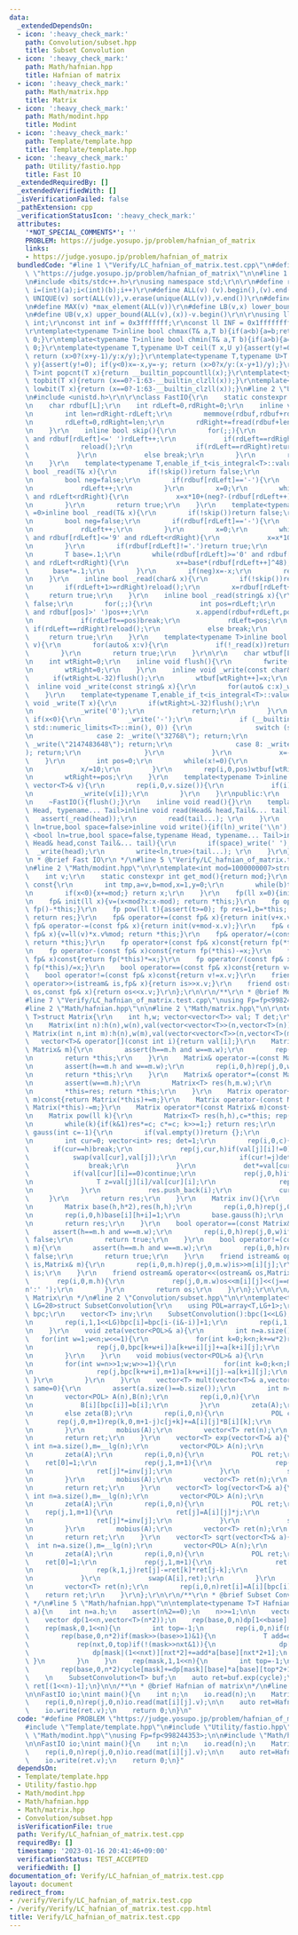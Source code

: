 ```yaml
---
data:
  _extendedDependsOn:
  - icon: ':heavy_check_mark:'
    path: Convolution/subset.hpp
    title: Subset Convolution
  - icon: ':heavy_check_mark:'
    path: Math/hafnian.hpp
    title: Hafnian of matrix
  - icon: ':heavy_check_mark:'
    path: Math/matrix.hpp
    title: Matrix
  - icon: ':heavy_check_mark:'
    path: Math/modint.hpp
    title: Modint
  - icon: ':heavy_check_mark:'
    path: Template/template.hpp
    title: Template/template.hpp
  - icon: ':heavy_check_mark:'
    path: Utility/fastio.hpp
    title: Fast IO
  _extendedRequiredBy: []
  _extendedVerifiedWith: []
  _isVerificationFailed: false
  _pathExtension: cpp
  _verificationStatusIcon: ':heavy_check_mark:'
  attributes:
    '*NOT_SPECIAL_COMMENTS*': ''
    PROBLEM: https://judge.yosupo.jp/problem/hafnian_of_matrix
    links:
    - https://judge.yosupo.jp/problem/hafnian_of_matrix
  bundledCode: "#line 1 \"Verify/LC_hafnian_of_matrix.test.cpp\"\n#define PROBLEM\
    \ \"https://judge.yosupo.jp/problem/hafnian_of_matrix\"\n\n#line 1 \"Template/template.hpp\"\
    \n#include <bits/stdc++.h>\r\nusing namespace std;\r\n\r\n#define rep(i,a,b) for(int\
    \ i=(int)(a);i<(int)(b);i++)\r\n#define ALL(v) (v).begin(),(v).end()\r\n#define\
    \ UNIQUE(v) sort(ALL(v)),v.erase(unique(ALL(v)),v.end())\r\n#define MIN(v) *min_element(ALL(v))\r\
    \n#define MAX(v) *max_element(ALL(v))\r\n#define LB(v,x) lower_bound(ALL(v),(x))-v.begin()\r\
    \n#define UB(v,x) upper_bound(ALL(v),(x))-v.begin()\r\n\r\nusing ll=long long\
    \ int;\r\nconst int inf = 0x3fffffff;\r\nconst ll INF = 0x1fffffffffffffff;\r\n\
    \r\ntemplate<typename T>inline bool chmax(T& a,T b){if(a<b){a=b;return 1;}return\
    \ 0;}\r\ntemplate<typename T>inline bool chmin(T& a,T b){if(a>b){a=b;return 1;}return\
    \ 0;}\r\ntemplate<typename T,typename U>T ceil(T x,U y){assert(y!=0); if(y<0)x=-x,y=-y;\
    \ return (x>0?(x+y-1)/y:x/y);}\r\ntemplate<typename T,typename U>T floor(T x,U\
    \ y){assert(y!=0); if(y<0)x=-x,y=-y; return (x>0?x/y:(x-y+1)/y);}\r\ntemplate<typename\
    \ T>int popcnt(T x){return __builtin_popcountll(x);}\r\ntemplate<typename T>int\
    \ topbit(T x){return (x==0?-1:63-__builtin_clzll(x));}\r\ntemplate<typename T>int\
    \ lowbit(T x){return (x==0?-1:63-__builtin_clzll(x));}\n#line 2 \"Utility/fastio.hpp\"\
    \n#include <unistd.h>\r\n\r\nclass FastIO{\r\n    static constexpr int L=1<<16;\r\
    \n    char rdbuf[L];\r\n    int rdLeft=0,rdRight=0;\r\n    inline void reload(){\r\
    \n        int len=rdRight-rdLeft;\r\n        memmove(rdbuf,rdbuf+rdLeft,len);\r\
    \n        rdLeft=0,rdRight=len;\r\n        rdRight+=fread(rdbuf+len,1,L-len,stdin);\r\
    \n    }\r\n    inline bool skip(){\r\n        for(;;){\r\n            while(rdLeft!=rdRight\
    \ and rdbuf[rdLeft]<=' ')rdLeft++;\r\n            if(rdLeft==rdRight){\r\n   \
    \             reload();\r\n                if(rdLeft==rdRight)return false;\r\n\
    \            }\r\n            else break;\r\n        }\r\n        return true;\r\
    \n    }\r\n    template<typename T,enable_if_t<is_integral<T>::value,int> =0>inline\
    \ bool _read(T& x){\r\n        if(!skip())return false;\r\n        if(rdLeft+20>=rdRight)reload();\r\
    \n        bool neg=false;\r\n        if(rdbuf[rdLeft]=='-'){\r\n            neg=true;\r\
    \n            rdLeft++;\r\n        }\r\n        x=0;\r\n        while(rdbuf[rdLeft]>='0'\
    \ and rdLeft<rdRight){\r\n            x=x*10+(neg?-(rdbuf[rdLeft++]^48):(rdbuf[rdLeft++]^48));\r\
    \n        }\r\n        return true;\r\n    }\r\n    template<typename T,enable_if_t<is_floating_point<T>::value,int>\
    \ =0>inline bool _read(T& x){\r\n        if(!skip())return false;\r\n        if(rdLeft+20>=rdRight)reload();\r\
    \n        bool neg=false;\r\n        if(rdbuf[rdLeft]=='-'){\r\n            neg=true;\r\
    \n            rdLeft++;\r\n        }\r\n        x=0;\r\n        while(rdbuf[rdLeft]>='0'\
    \ and rdbuf[rdLeft]<='9' and rdLeft<rdRight){\r\n            x=x*10+(rdbuf[rdLeft++]^48);\r\
    \n        }\r\n        if(rdbuf[rdLeft]!='.')return true;\r\n        rdLeft++;\r\
    \n        T base=.1;\r\n        while(rdbuf[rdLeft]>='0' and rdbuf[rdLeft]<='9'\
    \ and rdLeft<rdRight){\r\n            x+=base*(rdbuf[rdLeft++]^48);\r\n      \
    \      base*=.1;\r\n        }\r\n        if(neg)x=-x;\r\n        return true;\r\
    \n    }\r\n    inline bool _read(char& x){\r\n        if(!skip())return false;\r\
    \n        if(rdLeft+1>=rdRight)reload();\r\n        x=rdbuf[rdLeft++];\r\n   \
    \     return true;\r\n    }\r\n    inline bool _read(string& x){\r\n        if(!skip())return\
    \ false;\r\n        for(;;){\r\n            int pos=rdLeft;\r\n            while(pos<rdRight\
    \ and rdbuf[pos]>' ')pos++;\r\n            x.append(rdbuf+rdLeft,pos-rdLeft);\r\
    \n            if(rdLeft==pos)break;\r\n            rdLeft=pos;\r\n           \
    \ if(rdLeft==rdRight)reload();\r\n            else break;\r\n        }\r\n   \
    \     return true;\r\n    }\r\n    template<typename T>inline bool _read(vector<T>&\
    \ v){\r\n        for(auto& x:v){\r\n            if(!_read(x))return false;\r\n\
    \        }\r\n        return true;\r\n    }\r\n\r\n    char wtbuf[L],tmp[50];\r\
    \n    int wtRight=0;\r\n    inline void flush(){\r\n        fwrite(wtbuf,1,wtRight,stdout);\r\
    \n        wtRight=0;\r\n    }\r\n    inline void _write(const char& x){\r\n  \
    \      if(wtRight>L-32)flush();\r\n        wtbuf[wtRight++]=x;\r\n    }\r\n  \
    \  inline void _write(const string& x){\r\n        for(auto& c:x)_write(c);\r\n\
    \    }\r\n    template<typename T,enable_if_t<is_integral<T>::value,int> =0>inline\
    \ void _write(T x){\r\n        if(wtRight>L-32)flush();\r\n        if(x==0){\r\
    \n            _write('0');\r\n            return;\r\n        }\r\n        else\
    \ if(x<0){\r\n            _write('-');\r\n            if (__builtin_expect(x ==\
    \ std::numeric_limits<T>::min(), 0)) {\r\n                switch (sizeof(x)) {\r\
    \n                case 2: _write(\"32768\"); return;\r\n                case 4:\
    \ _write(\"2147483648\"); return;\r\n                case 8: _write(\"9223372036854775808\"\
    ); return;\r\n                }\r\n            }\r\n            x=-x;\r\n    \
    \    }\r\n        int pos=0;\r\n        while(x!=0){\r\n            tmp[pos++]=char((x%10)|48);\r\
    \n            x/=10;\r\n        }\r\n        rep(i,0,pos)wtbuf[wtRight+i]=tmp[pos-1-i];\r\
    \n        wtRight+=pos;\r\n    }\r\n    template<typename T>inline void _write(const\
    \ vector<T>& v){\r\n        rep(i,0,v.size()){\r\n            if(i)_write(' ');\r\
    \n            _write(v[i]);\r\n        }\r\n    }\r\npublic:\r\n    FastIO(){}\r\
    \n    ~FastIO(){flush();}\r\n    inline void read(){}\r\n    template <typename\
    \ Head, typename... Tail>inline void read(Head& head,Tail&... tail){\r\n     \
    \   assert(_read(head));\r\n        read(tail...); \r\n    }\r\n    template<bool\
    \ ln=true,bool space=false>inline void write(){if(ln)_write('\\n');}\r\n    template\
    \ <bool ln=true,bool space=false,typename Head, typename... Tail>inline void write(const\
    \ Head& head,const Tail&... tail){\r\n        if(space)_write(' ');\r\n      \
    \  _write(head);\r\n        write<ln,true>(tail...); \r\n    }\r\n};\r\n\r\n/**\r\
    \n * @brief Fast IO\r\n */\n#line 5 \"Verify/LC_hafnian_of_matrix.test.cpp\"\n\
    \n#line 2 \"Math/modint.hpp\"\n\r\ntemplate<int mod=1000000007>struct fp {\r\n\
    \    int v;\r\n    static constexpr int get_mod(){return mod;}\r\n    int inv()\
    \ const{\r\n        int tmp,a=v,b=mod,x=1,y=0;\r\n        while(b)tmp=a/b,a-=tmp*b,swap(a,b),x-=tmp*y,swap(x,y);\r\
    \n        if(x<0){x+=mod;} return x;\r\n    }\r\n    fp(ll x=0){init(x%mod+mod);}\r\
    \n    fp& init(ll x){v=(x<mod?x:x-mod); return *this;}\r\n    fp operator-()const{return\
    \ fp()-*this;}\r\n    fp pow(ll t){assert(t>=0); fp res=1,b=*this; while(t){if(t&1)res*=b;b*=b;t>>=1;}\
    \ return res;}\r\n    fp& operator+=(const fp& x){return init(v+x.v);}\r\n   \
    \ fp& operator-=(const fp& x){return init(v+mod-x.v);}\r\n    fp& operator*=(const\
    \ fp& x){v=ll(v)*x.v%mod; return *this;}\r\n    fp& operator/=(const fp& x){v=ll(v)*x.inv()%mod;\
    \ return *this;}\r\n    fp operator+(const fp& x)const{return fp(*this)+=x;}\r\
    \n    fp operator-(const fp& x)const{return fp(*this)-=x;}\r\n    fp operator*(const\
    \ fp& x)const{return fp(*this)*=x;}\r\n    fp operator/(const fp& x)const{return\
    \ fp(*this)/=x;}\r\n    bool operator==(const fp& x)const{return v==x.v;}\r\n\
    \    bool operator!=(const fp& x)const{return v!=x.v;}\r\n    friend istream&\
    \ operator>>(istream& is,fp& x){return is>>x.v;}\r\n    friend ostream& operator<<(ostream&\
    \ os,const fp& x){return os<<x.v;}\r\n};\r\n\r\n/**\r\n * @brief Modint\r\n */\n\
    #line 7 \"Verify/LC_hafnian_of_matrix.test.cpp\"\nusing Fp=fp<998244353>;\n\n\
    #line 2 \"Math/hafnian.hpp\"\n\n#line 2 \"Math/matrix.hpp\"\n\r\ntemplate<class\
    \ T>struct Matrix{\r\n    int h,w; vector<vector<T>> val; T det;\r\n    Matrix(){}\r\
    \n    Matrix(int n):h(n),w(n),val(vector<vector<T>>(n,vector<T>(n))){}\r\n   \
    \ Matrix(int n,int m):h(n),w(m),val(vector<vector<T>>(n,vector<T>(m))){}\r\n \
    \   vector<T>& operator[](const int i){return val[i];}\r\n    Matrix& operator+=(const\
    \ Matrix& m){\r\n        assert(h==m.h and w==m.w);\r\n        rep(i,0,h)rep(j,0,w)val[i][j]+=m.val[i][j];\r\
    \n        return *this;\r\n    }\r\n    Matrix& operator-=(const Matrix& m){\r\
    \n        assert(h==m.h and w==m.w);\r\n        rep(i,0,h)rep(j,0,w)val[i][j]-=m.val[i][j];\r\
    \n        return *this;\r\n    }\r\n    Matrix& operator*=(const Matrix& m){\r\
    \n        assert(w==m.h);\r\n        Matrix<T> res(h,m.w);\r\n        rep(i,0,h)rep(j,0,m.w)rep(k,0,w)res.val[i][j]+=val[i][k]*m.val[k][j];\r\
    \n        *this=res; return *this;\r\n    }\r\n    Matrix operator+(const Matrix&\
    \ m)const{return Matrix(*this)+=m;}\r\n    Matrix operator-(const Matrix& m)const{return\
    \ Matrix(*this)-=m;}\r\n    Matrix operator*(const Matrix& m)const{return Matrix(*this)*=m;}\r\
    \n    Matrix pow(ll k){\r\n        Matrix<T> res(h,h),c=*this; rep(i,0,h)res.val[i][i]=1;\r\
    \n        while(k){if(k&1)res*=c; c*=c; k>>=1;} return res;\r\n    }\r\n    vector<int>\
    \ gauss(int c=-1){\r\n        if(val.empty())return {};\r\n        if(c==-1)c=w;\r\
    \n        int cur=0; vector<int> res; det=1;\r\n        rep(i,0,c){\r\n      \
    \      if(cur==h)break;\r\n            rep(j,cur,h)if(val[j][i]!=0){\r\n     \
    \           swap(val[cur],val[j]);\r\n                if(cur!=j)det*=-1;\r\n \
    \               break;\r\n            }\r\n            det*=val[cur][i];\r\n \
    \           if(val[cur][i]==0)continue;\r\n            rep(j,0,h)if(j!=cur){\r\
    \n                T z=val[j][i]/val[cur][i];\r\n                rep(k,i,w)val[j][k]-=val[cur][k]*z;\r\
    \n            }\r\n            res.push_back(i);\r\n            cur++;\r\n   \
    \     }\r\n        return res;\r\n    }\r\n    Matrix inv(){\r\n        assert(h==w);\r\
    \n        Matrix base(h,h*2),res(h,h);\r\n        rep(i,0,h)rep(j,0,h)base[i][j]=val[i][j];\r\
    \n        rep(i,0,h)base[i][h+i]=1;\r\n        base.gauss(h);\r\n        rep(i,0,h)rep(j,0,h)res[i][j]=base[i][h+j]/base[i][i];\r\
    \n        return res;\r\n    }\r\n    bool operator==(const Matrix& m){\r\n  \
    \      assert(h==m.h and w==m.w);\r\n        rep(i,0,h)rep(j,0,w)if(val[i][j]!=m.val[i][j])return\
    \ false;\r\n        return true;\r\n    }\r\n    bool operator!=(const Matrix&\
    \ m){\r\n        assert(h==m.h and w==m.w);\r\n        rep(i,0,h)rep(j,0,w)if(val[i][j]==m.val[i][j])return\
    \ false;\r\n        return true;\r\n    }\r\n    friend istream& operator>>(istream&\
    \ is,Matrix& m){\r\n        rep(i,0,m.h)rep(j,0,m.w)is>>m[i][j];\r\n        return\
    \ is;\r\n    }\r\n    friend ostream& operator<<(ostream& os,Matrix& m){\r\n \
    \       rep(i,0,m.h){\r\n            rep(j,0,m.w)os<<m[i][j]<<(j==m.w-1 and i!=m.h-1?'\\\
    n':' ');\r\n        }\r\n        return os;\r\n    }\r\n};\r\n\r\n/**\r\n * @brief\
    \ Matrix\r\n */\n#line 2 \"Convolution/subset.hpp\"\n\r\ntemplate<typename T,int\
    \ LG=20>struct SubsetConvolution{\r\n    using POL=array<T,LG+1>;\r\n    vector<int>\
    \ bpc;\r\n    vector<T> inv;\r\n    SubsetConvolution():bpc(1<<LG),inv(LG+1){\r\
    \n        rep(i,1,1<<LG)bpc[i]=bpc[i-(i&-i)]+1;\r\n        rep(i,1,LG+1)inv[i]=T(1)/i;\r\
    \n    }\r\n    void zeta(vector<POL>& a){\r\n        int n=a.size();\r\n     \
    \   for(int w=1;w<n;w<<=1){\r\n            for(int k=0;k<n;k+=w*2)rep(i,0,w){\r\
    \n                rep(j,0,bpc[k+w+i])a[k+w+i][j]+=a[k+i][j];\r\n            }\r\
    \n        }\r\n    }\r\n    void mobius(vector<POL>& a){\r\n        int n=a.size(),m=__lg(n);\r\
    \n        for(int w=n>>1;w;w>>=1){\r\n            for(int k=0;k<n;k+=w*2)rep(i,0,w){\r\
    \n                rep(j,bpc[k+w+i],m+1)a[k+w+i][j]-=a[k+i][j];\r\n           \
    \ }\r\n        }\r\n    }\r\n    vector<T> mult(vector<T>& a,vector<T>& b,bool\
    \ same=0){\r\n        assert(a.size()==b.size());\r\n        int n=a.size(),m=__lg(n);\r\
    \n        vector<POL> A(n),B(n);\r\n        rep(i,0,n){\r\n            A[i][bpc[i]]=a[i];\r\
    \n            B[i][bpc[i]]=b[i];\r\n        }\r\n        zeta(A);\r\n        if(same)B=A;\r\
    \n        else zeta(B);\r\n        rep(i,0,n){\r\n            POL c;\r\n     \
    \       rep(j,0,m+1)rep(k,0,m+1-j)c[j+k]+=A[i][j]*B[i][k];\r\n            swap(A[i],c);\r\
    \n        }\r\n        mobius(A);\r\n        vector<T> ret(n);\r\n        rep(i,0,n)ret[i]=A[i][bpc[i]];\r\
    \n        return ret;\r\n    }\r\n    vector<T> exp(vector<T>& a){\r\n       \
    \ int n=a.size(),m=__lg(n);\r\n        vector<POL> A(n);\r\n        rep(i,0,n)A[i][bpc[i]]=a[i];\r\
    \n        zeta(A);\r\n        rep(i,0,n){\r\n            POL ret;\r\n        \
    \    ret[0]=1;\r\n            rep(j,1,m+1){\r\n                rep(k,1,j+1)ret[j]+=ret[j-k]*A[i][k]*k;\r\
    \n                ret[j]*=inv[j];\r\n            }\r\n            swap(A[i],ret);\r\
    \n        }\r\n        mobius(A);\r\n        vector<T> ret(n);\r\n        rep(i,0,n)ret[i]=A[i][bpc[i]];\r\
    \n        return ret;\r\n    }\r\n    vector<T> log(vector<T>& a){\r\n       \
    \ int n=a.size(),m=__lg(n);\r\n        vector<POL> A(n);\r\n        rep(i,0,n)A[i][bpc[i]]=a[i];\r\
    \n        zeta(A);\r\n        rep(i,0,n){\r\n            POL ret;\r\n        \
    \    rep(j,1,m+1){\r\n                ret[j]=A[i][j]*j;\r\n                rep(k,1,j)ret[j]-=ret[k]*A[i][j-k]*k;\r\
    \n                ret[j]*=inv[j];\r\n            }\r\n            swap(A[i],ret);\r\
    \n        }\r\n        mobius(A);\r\n        vector<T> ret(n);\r\n        rep(i,0,n)ret[i]=A[i][bpc[i]];\r\
    \n        return ret;\r\n    }\r\n    vector<T> sqrt(vector<T>& a){\r\n      \
    \  int n=a.size(),m=__lg(n);\r\n        vector<POL> A(n);\r\n        rep(i,0,n)A[i][bpc[i]]=a[i];\r\
    \n        zeta(A);\r\n        rep(i,0,n){\r\n            POL ret;\r\n        \
    \    ret[0]=1;\r\n            rep(j,1,m+1){\r\n                ret[j]=A[i][j];\r\
    \n                rep(k,1,j)ret[j]-=ret[k]*ret[j-k];\r\n                ret[j]*=inv[2];\r\
    \n            }\r\n            swap(A[i],ret);\r\n        }\r\n        mobius(A);\r\
    \n        vector<T> ret(n);\r\n        rep(i,0,n)ret[i]=A[i][bpc[i]];\r\n    \
    \    return ret;\r\n    }\r\n};\r\n\r\n/**\r\n * @brief Subset Convolution\r\n\
    \ */\n#line 5 \"Math/hafnian.hpp\"\n\ntemplate<typename T>T Hafnian(Matrix<T>&\
    \ a){\n    int n=a.h;\n    assert(n%2==0);\n    n>>=1;\n\n    vector<T> cycle(1<<n);\n\
    \    vector dp(1<<n,vector<T>(n*2));\n    rep(base,0,n)dp[1<<base][base*2]=1;\n\
    \    rep(mask,0,1<<n){\n        int top=-1;\n        rep(i,0,n)if(mask>>i&1)top=i;\n\
    \        rep(base,0,n*2)if(mask>>(base>>1)&1){\n            T add=dp[mask][base];\n\
    \            rep(nxt,0,top)if(!(mask>>nxt&1)){\n                dp[mask|(1<<nxt)][nxt*2+1]+=add*a[base][nxt*2];\n\
    \                dp[mask|(1<<nxt)][nxt*2]+=add*a[base][nxt*2+1];\n           \
    \ }\n        }\n    }\n    rep(mask,1,1<<n){\n        int top=-1;\n        rep(i,0,n)if(mask>>i&1)top=i;\n\
    \        rep(base,0,n*2)cycle[mask]+=dp[mask][base]*a[base][top*2+1];\n    }\n\
    \    \n    SubsetConvolution<T> buf;\n    auto ret=buf.exp(cycle);\n    return\
    \ ret[(1<<n)-1];\n}\n\n/**\n * @brief Hafnian of matrix\n*/\n#line 10 \"Verify/LC_hafnian_of_matrix.test.cpp\"\
    \n\nFastIO io;\nint main(){\n    int n;\n    io.read(n);\n    Matrix<Fp> mat(n);\n\
    \    rep(i,0,n)rep(j,0,n)io.read(mat[i][j].v);\n\n    auto ret=Hafnian(mat);\n\
    \    io.write(ret.v);\n    return 0;\n}\n"
  code: "#define PROBLEM \"https://judge.yosupo.jp/problem/hafnian_of_matrix\"\n\n\
    #include \"Template/template.hpp\"\n#include \"Utility/fastio.hpp\"\n\n#include\
    \ \"Math/modint.hpp\"\nusing Fp=fp<998244353>;\n\n#include \"Math/hafnian.hpp\"\
    \n\nFastIO io;\nint main(){\n    int n;\n    io.read(n);\n    Matrix<Fp> mat(n);\n\
    \    rep(i,0,n)rep(j,0,n)io.read(mat[i][j].v);\n\n    auto ret=Hafnian(mat);\n\
    \    io.write(ret.v);\n    return 0;\n}"
  dependsOn:
  - Template/template.hpp
  - Utility/fastio.hpp
  - Math/modint.hpp
  - Math/hafnian.hpp
  - Math/matrix.hpp
  - Convolution/subset.hpp
  isVerificationFile: true
  path: Verify/LC_hafnian_of_matrix.test.cpp
  requiredBy: []
  timestamp: '2023-01-16 20:41:46+09:00'
  verificationStatus: TEST_ACCEPTED
  verifiedWith: []
documentation_of: Verify/LC_hafnian_of_matrix.test.cpp
layout: document
redirect_from:
- /verify/Verify/LC_hafnian_of_matrix.test.cpp
- /verify/Verify/LC_hafnian_of_matrix.test.cpp.html
title: Verify/LC_hafnian_of_matrix.test.cpp
---
```

